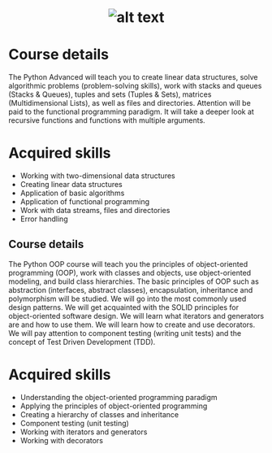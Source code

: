 # <p align="center"> ![alt text](https://github.com/Dimitrov-S-Dev-Python/SoftUni_Python_Advanced/blob/master/SoftUni-Logo.png) <p>
# Course details
The Python Advanced will teach you to create linear data structures, solve algorithmic problems (problem-solving skills), work with stacks and queues (Stacks & Queues), tuples and sets (Tuples & Sets), matrices (Multidimensional Lists), as well as files and directories. Attention will be paid to the functional programming paradigm. It will take a deeper look at recursive functions and functions with multiple arguments. 
# Acquired skills
- Working with two-dimensional data structures
- Creating linear data structures
- Application of basic algorithms
- Application of functional programming
- Work with data streams, files and directories
- Error handling
## Course details
The Python OOP course will teach you the principles of object-oriented programming (OOP), work with classes and objects, use object-oriented modeling, and build class hierarchies. The basic principles of OOP such as abstraction (interfaces, abstract classes), encapsulation, inheritance and polymorphism will be studied. We will go into the most commonly used design patterns. We will get acquainted with the SOLID principles for object-oriented software design. We will learn what iterators and generators are and how to use them. We will learn how to create and use decorators. We will pay attention to component testing (writing unit tests) and the concept of Test Driven Development (TDD).
# Acquired skills
- Understanding the object-oriented programming paradigm
- Applying the principles of object-oriented programming
- Creating a hierarchy of classes and inheritance
- Component testing (unit testing)
- Working with iterators and generators
- Working with decorators